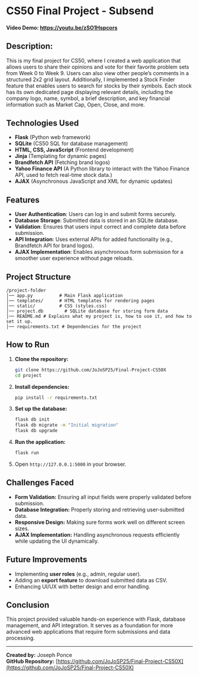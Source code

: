 # CS50 Final Project - Subsend

#### Video Demo: <https://youtu.be/zSO1Hspcors>

## Description:

This is my final project for CS50, where I created a web application that allows users to share their opinions and vote for their favorite problem sets from Week 0 to Week 9. Users can also view other people’s comments in a structured 2x2 grid layout. Additionally, I implemented a Stock Finder feature that enables users to search for stocks by their symbols. Each stock has its own dedicated page displaying relevant details, including the company logo, name, symbol, a brief description, and key financial information such as Market Cap, Open, Close, and more.

## Technologies Used
- **Flask** (Python web framework)
- **SQLite** (CS50 SQL for database management)
- **HTML, CSS, JavaScript** (Frontend development)
- **Jinja** (Templating for dynamic pages)
- **Brandfetch API** (Fetching brand logos)
- **Yahoo Finance API** (A Python library to interact with the Yahoo Finance API, used to fetch real-time stock data.)
- **AJAX** (Asynchronous JavaScript and XML for dynamic updates)

## Features
- **User Authentication**: Users can log in and submit forms securely.
- **Database Storage**: Submitted data is stored in an SQLite database.
- **Validation**: Ensures that users input correct and complete data before submission.
- **API Integration**: Uses external APIs for added functionality (e.g., Brandfetch API for brand logos).
- **AJAX Implementation**: Enables asynchronous form submission for a smoother user experience without page reloads.


## Project Structure
```
/project-folder
│── app.py          # Main Flask application
│── templates/      # HTML templates for rendering pages
│── static/         # CSS (styles.css)
│── project.db        # SQLite database for storing form data
│── README.md # Explains what my project is, how to use it, and how to set it up.
│── requirements.txt # Dependencies for the project
```

## How to Run
1. **Clone the repository:**
   ```bash
   git clone https://github.com/JoJoSP25/Final-Project-CS50X
   cd project
   ```
2. **Install dependencies:**
   ```bash
   pip install -r requirements.txt
   ```
3. **Set up the database:**
   ```bash
   flask db init
   flask db migrate -m "Initial migration"
   flask db upgrade
   ```
4. **Run the application:**
   ```bash
   flask run
   ```
5. Open `http://127.0.0.1:5000` in your browser.

## Challenges Faced
- **Form Validation:** Ensuring all input fields were properly validated before submission.
- **Database Integration:** Properly storing and retrieving user-submitted data.
- **Responsive Design:** Making sure forms work well on different screen sizes.
- **AJAX Implementation:** Handling asynchronous requests efficiently while updating the UI dynamically.

## Future Improvements
- Implementing **user roles** (e.g., admin, regular user).
- Adding an **export feature** to download submitted data as CSV.
- Enhancing UI/UX with better design and error handling.

## Conclusion
This project provided valuable hands-on experience with Flask, database management, and API integration. It serves as a foundation for more advanced web applications that require form submissions and data processing.

---

**Created by:** Joseph Ponce  
**GitHub Repository:** [https://github.com/JoJoSP25/Final-Project-CS50X](https://github.com/JoJoSP25/Final-Project-CS50X)
